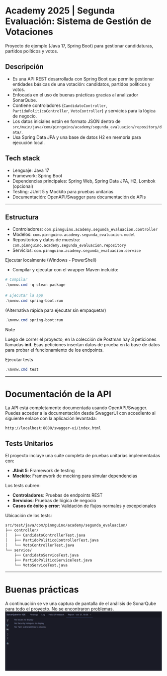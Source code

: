 # Academy 2025 | Segunda Evaluación: Sistema de Gestión de Votaciones

Proyecto de ejemplo (Java 17, Spring Boot) para gestionar candidaturas, partidos políticos y votos.

## Descripción
- Es una API REST desarrollada con Spring Boot que permite gestionar entidades básicas de una votación: candidatos, partidos políticos y votos.
- Enfocada en el uso de buenas prácticas gracias al analizador SonarQube.
- Contiene controladores (`CandidatoController`, `PartidoPoliticoController`, `VotoController`) y servicios para la lógica de negocio.
- Los datos iniciales están en formato JSON dentro de `src/main/java/com/pinnguino/academy/segunda_evaluacion/repository/data/`.
- Usa Spring Data JPA y una base de datos H2 en memoria para ejecución local.

## Tech stack
- Lenguaje: Java 17
- Framework: Spring Boot
- Dependencias principales: Spring Web, Spring Data JPA, H2, Lombok (opcional)
- Testing: JUnit 5 y Mockito para pruebas unitarias
- Documentación: OpenAPI/Swagger para documentación de APIs

---

## Estructura
- Controladores: `com.pinnguino.academy.segunda_evaluacion.controller`
- Modelos: `com.pinnguino.academy.segunda_evaluacion.model`
- Repositorios y datos de muestra: `com.pinnguino.academy.segunda_evaluacion.repository`
- Servicios: `com.pinnguino.academy.segunda_evaluacion.service`

Ejecutar localmente (Windows - PowerShell)
- Compilar y ejecutar con el wrapper Maven incluido:

```powershell
# Compilar
.\mvnw.cmd -q clean package

# Ejecutar la app
.\mvnw.cmd spring-boot:run
```

(Alternativa rápida para ejecutar sin empaquetar)

```powershell
.\mvnw.cmd spring-boot:run
```

> [!NOTE]
> Luego de correr el proyecto, en la colección de Postman hay 3 peticiones llamadas **init**. Esas peticiones insertan datos de prueba en la base de datos para probar el funcionamiento de los endpoints.

Ejecutar tests

```powershell
.\mvnw.cmd test
```

---

# Documentación de la API
La API está completamente documentada usando OpenAPI/Swagger. Puedes acceder a la documentación desde SwaggerUI con accediento al siguiente enlace con la aplicación levantada:

```
http://localhost:8080/swagger-ui/index.html
```

## Tests Unitarios
El proyecto incluye una suite completa de pruebas unitarias implementadas con:
- **JUnit 5**: Framework de testing
- **Mockito**: Framework de mocking para simular dependencias

Los tests cubren:
- **Controladores**: Pruebas de endpoints REST
- **Servicios**: Pruebas de lógica de negocio
- **Casos de éxito y error**: Validación de flujos normales y excepcionales

Ubicación de los tests:

```
src/test/java/com/pinnguino/academy/segunda_evaluacion/
├── controller/
│   ├── CandidatoControllerTest.java
│   ├── PartidoPoliticoControllerTest.java
│   └── VotoControllerTest.java
└── service/
    ├── CandidatoServiceTest.java
    ├── PartidoPoliticoServiceTest.java
    └── VotoServiceTest.java
```

---

# Buenas prácticas

A continuación se ve una captura de pantalla de el análisis de SonarQube para todo el proyecto. No se encontraron problemas.
![SonarQube](/assets/sonarQube-screenshot.png)